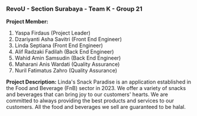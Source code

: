 ### RevoU - Section Surabaya - Team K - Group 21

**Project Member:**
1. Yaspa Firdaus (Project Leader)
2. Dzariyanti Asha Savitri (Front End Engineer)
3. Linda Septiana (Front End Engineer)
4. Alif Radzaki Fadilah (Back End Engineer)
5. Wahid Amin Samsudin (Back End Engineer)
6. Maharani Anis Wardati (Quality Assurance)
7. Nuril Fatimatus Zahro (Quality Assurance)

**Project Description:**
Linda's Snack Paradise is an application established in the Food and Beverage (FnB) sector in 2023. We offer a variety of snacks and beverages that can bring joy to our customers' hearts. We are committed to always providing the best products and services to our customers. All the food and beverages we sell are guaranteed to be halal.
